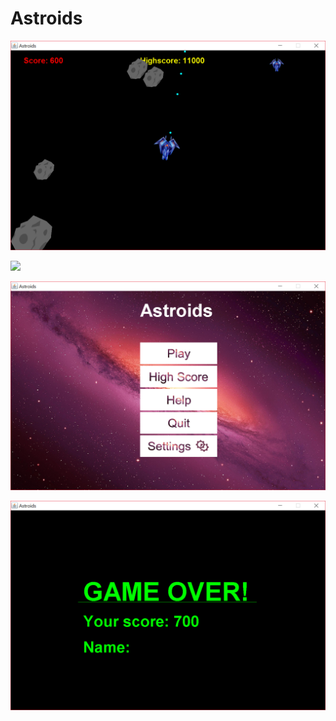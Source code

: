 # Astroids

![](images/Example1.png)

![](images/Example2.png)

![](images/Example3.png)

![](images/Example4.png)
